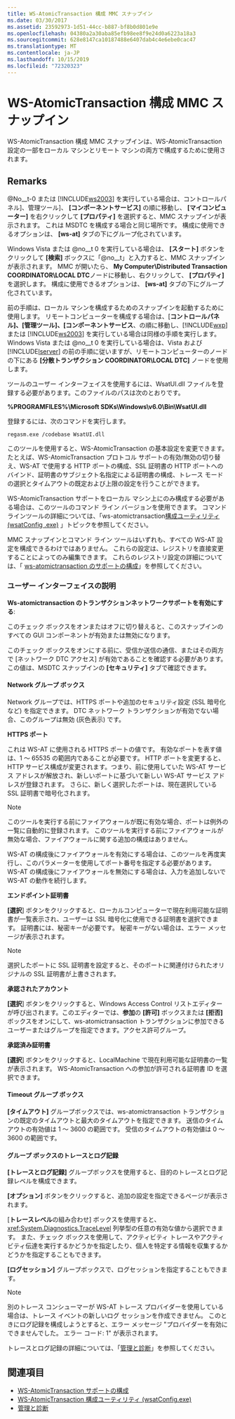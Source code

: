 ```yaml
---
title: WS-AtomicTransaction 構成 MMC スナップイン
ms.date: 03/30/2017
ms.assetid: 23592973-1d51-44cc-b887-bf8b0d801e9e
ms.openlocfilehash: 04380a2a30aba85efb98ee8f9e24d0a6223a18a3
ms.sourcegitcommit: 628e8147ca10187488e6407dab4c4e6ebe0cac47
ms.translationtype: MT
ms.contentlocale: ja-JP
ms.lasthandoff: 10/15/2019
ms.locfileid: "72320323"
---
```

# <a name="ws-atomictransaction-configuration-mmc-snap-in"></a>WS-AtomicTransaction 構成 MMC スナップイン
WS-AtomicTransaction 構成 MMC スナップインは、WS-AtomicTransaction 設定の一部をローカル マシンとリモート マシンの両方で構成するために使用されます。  
  
## <a name="remarks"></a>Remarks  
 @No__t-0 または [!INCLUDE[ws2003](../../../includes/ws2003-md.md)] を実行している場合は、コントロールパネル]、管理ツール]、 **[コンポーネントサービス]** の順に移動し、 **[マイコンピューター]** を右クリックして **[プロパティ]** を選択すると、MMC スナップインが表示されます。 これは MSDTC を構成する場合と同じ場所です。 構成に使用できるオプションは、 **[ws-at]** タブの下にグループ化されています。  
  
 Windows Vista または @no__t 0 を実行している場合は、 **[スタート]** ボタンをクリックして **[検索]** ボックスに「@no__t」と入力すると、MMC スナップインが表示されます。 MMC が開いたら、 **My Computer\Distributed Transaction COORDINATOR\LOCAL DTC**ノードに移動し、右クリックして、 **[プロパティ]** を選択します。 構成に使用できるオプションは、 **[ws-at]** タブの下にグループ化されています。  
  
 前の手順は、ローカル マシンを構成するためのスナップインを起動するために使用します。 リモートコンピューターを構成する場合は、[**コントロールパネル]、[管理ツール]、[コンポーネントサービス**、の順に移動し、[!INCLUDE[wxp](../../../includes/wxp-md.md)] または [!INCLUDE[ws2003](../../../includes/ws2003-md.md)] を実行している場合は同様の手順を実行します。 Windows Vista または @no__t 0 を実行している場合は、Vista および [!INCLUDE[lserver](../../../includes/lserver-md.md)] の前の手順に従いますが、リモートコンピューターのノードの下にある **[分散トランザクション COORDINATOR\LOCAL DTC]** ノードを使用します。  
  
 ツールのユーザー インターフェイスを使用するには、WsatUI.dll ファイルを登録する必要があります。このファイルのパスは次のとおりです。  
  
 **%PROGRAMFILES%\Microsoft SDKs\Windows\v6.0\Bin\WsatUI.dll**  
  
 登録するには、次のコマンドを実行します。  
  
```console
regasm.exe /codebase WsatUI.dll  
```  
  
 このツールを使用すると、WS-AtomicTransaction の基本設定を変更できます。 たとえば、WS-AtomicTransaction プロトコル サポートの有効/無効の切り替え、WS-AT で使用する HTTP ポートの構成、SSL 証明書の HTTP ポートへのバインド、証明書のサブジェクト名指定による証明書の構成、トレース モードの選択とタイムアウトの既定および上限の設定を行うことができます。  
  
 WS-AtomicTransaction サポートをローカル マシン上にのみ構成する必要がある場合は、このツールのコマンド ライン バージョンを使用できます。 コマンドラインツールの詳細については、「ws-atomictransaction[構成ユーティリティ (wsatConfig .exe)](ws-atomictransaction-configuration-utility-wsatconfig-exe.md) 」トピックを参照してください。  
  
 MMC スナップインとコマンド ライン ツールはいずれも、すべての WS-AT 設定を構成できるわけではありません。 これらの設定は、レジストリを直接変更することによってのみ編集できます。 これらのレジストリ設定の詳細については、「 [ws-atomictransaction のサポートの構成](./feature-details/configuring-ws-atomic-transaction-support.md)」を参照してください。  
  
### <a name="user-interface-description"></a>ユーザー インターフェイスの説明  
 **Ws-atomictransaction のトランザクションネットワークサポートを有効にする**:  
  
 このチェック ボックスをオンまたはオフに切り替えると、このスナップインのすべての GUI コンポーネントが有効または無効になります。  
  
 このチェック ボックスをオンにする前に、受信か送信の通信、またはその両方で [ネットワーク DTC アクセス] が有効であることを確認する必要があります。 この値は、MSDTC スナップインの **[セキュリティ]** タブで確認できます。  
  
#### <a name="network-group-box"></a>Network グループ ボックス  
 Network グループでは、HTTPS ポートや追加のセキュリティ設定 (SSL 暗号化など) を指定できます。 DTC ネットワーク トランザクションが有効でない場合、このグループは無効 (灰色表示) です。  
  
 **HTTPS ポート**  
  
 これは WS-AT に使用される HTTPS ポートの値です。 有効なポートを表す値は、1 ～ 65535 の範囲内であることが必要です。 HTTP ポートを変更すると、HTTP サービス構成が変更されます。つまり、前に使用していた WS-AT サービス アドレスが解放され、新しいポートに基づいて新しい WS-AT サービス アドレスが登録されます。 さらに、新しく選択したポートは、現在選択している SSL 証明書で暗号化されます。  
  
> [!NOTE]
> このツールを実行する前にファイアウォールが既に有効な場合、ポートは例外の一覧に自動的に登録されます。 このツールを実行する前にファイアウォールが無効な場合、ファイアウォールに関する追加の構成はありません。  
  
 WS-AT の構成後にファイアウォールを有効にする場合は、このツールを再度実行し、このパラメーターを使用してポート番号を指定する必要があります。 WS-AT の構成後にファイアウォールを無効にする場合は、入力を追加しないで WS-AT の動作を続行します。  
  
 **エンドポイント証明書**  
  
 **[選択**] ボタンをクリックすると、ローカルコンピューターで現在利用可能な証明書が一覧表示され、ユーザーは SSL 暗号化に使用できる証明書を選択できます。 証明書には、秘密キーが必要です。 秘密キーがない場合は、エラー メッセージが表示されます。  
  
> [!NOTE]
> 選択したポートに SSL 証明書を設定すると、そのポートに関連付けられたオリジナルの SSL 証明書が上書きされます。  
  
 **承認されたアカウント**  
  
 **[選択**] ボタンをクリックすると、Windows Access Control リストエディターが呼び出されます。このエディターでは、**参加**の **[許可]** ボックスまたは **[拒否]** ボックスをオンにして、ws-atomictransaction トランザクションに参加できるユーザーまたはグループを指定できます。アクセス許可グループ。  
  
 **承認済み証明書**  
  
 **[選択**] ボタンをクリックすると、LocalMachine で現在利用可能な証明書の一覧が表示されます。 WS-AtomicTransaction への参加が許可される証明書 ID を選択できます。  
  
#### <a name="timeout-group-box"></a>Timeout グループ ボックス  
 **[タイムアウト]** グループボックスでは、ws-atomictransaction トランザクションの既定のタイムアウトと最大のタイムアウトを指定できます。 送信のタイムアウトの有効値は 1 ～ 3600 の範囲です。 受信のタイムアウトの有効値は 0 ～ 3600 の範囲です。  
  
#### <a name="tracing-and-logging-group-box"></a>グループ ボックスのトレースとログ記録  
 **[トレースとログ記録]** グループボックスを使用すると、目的のトレースとログ記録レベルを構成できます。  
  
 **[オプション]** ボタンをクリックすると、追加の設定を指定できるページが表示されます。  
  
 [**トレースレベル**の組み合わせ] ボックスを使用すると、<xref:System.Diagnostics.TraceLevel> 列挙型の任意の有効な値から選択できます。 また、チェック ボックスを使用して、アクティビティ トレースやアクティビティ伝達を実行するかどうかを指定したり、個人を特定する情報を収集するかどうかを指定することもできます。  
  
 **[ログセッション]** グループボックスで、ログセッションを指定することもできます。  
  
> [!NOTE]
> 別のトレース コンシューマーが WS-AT トレース プロバイダーを使用している場合は、トレース イベントの新しいログ セッションを作成できません。 このときにログ記録を構成しようとすると、エラー メッセージ "プロバイダーを有効にできませんでした。 エラー コード: 1" が表示されます。  
  
 トレースとログ記録の詳細については、「[管理と診断](./diagnostics/index.md)」を参照してください。  
  
## <a name="see-also"></a>関連項目

- [WS-AtomicTransaction サポートの構成](./feature-details/configuring-ws-atomic-transaction-support.md)
- [WS-AtomicTransaction 構成ユーティリティ (wsatConfig.exe)](ws-atomictransaction-configuration-utility-wsatconfig-exe.md)
- [管理と診断](./diagnostics/index.md)
